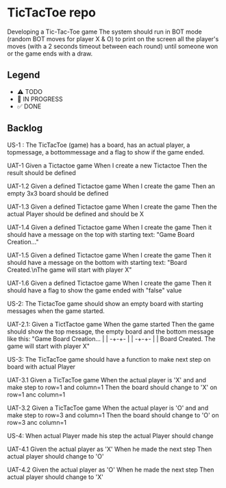 # TicTacToe repo
Developing a Tic-Tac-Toe game
The system should run in BOT mode (random BOT moves for player X & O) to print on the screen all the
player's moves (with a 2 seconds timeout between each round) until someone won or the game ends with
a draw.

## Legend
- ⚠ TODO
- 🚧 IN PROGRESS
- ✅ DONE

## Backlog

US-1 : 
The TicTacToe (game) has a board, has an actual player, a topmessage, a bottommessage and a flag to show if the game ended. 

UAT-1 
Given a Tictactoe game
When I create a new Tictactoe
Then the result should be defined

UAT-1.2
Given a defined Tictactoe game
When I create the game 
Then an empty 3x3 board should be defined

UAT-1.3
Given a defined Tictactoe game
When I create the game 
Then the actual Player should be defined and should be X

UAT-1.4
Given a defined Tictactoe game
When I create the game 
Then it should have a message on the top with starting text: "Game Board Creation..."

UAT-1.5
Given a defined Tictactoe game
When I create the game 
Then it should have a message on the bottom with starting text: 
"Board Created.\nThe game will start with player X"

UAT-1.6
Given a defined Tictactoe game
When I create the game 
Then it should have a flag to show the game ended with "false" value

US-2:
The TictacToe game should show an empty board with starting messages when the game started.

UAT-2.1:
Given a TictTactoe game
When the game started
Then the game should show the top message, the empty board and the bottom message like this:
"Game Board Creation...
 | | 
-+-+-
 | | 
-+-+-
 | | 
Board Created.
The game will start with player X"

US-3:
The TicTacToe game should have a function to make next step on board with actual Player

UAT-3.1
Given a TicTacToe game
When the actual player is 'X' and and make step to row=1 and column=1
Then the board should change to 'X' on row=1 anc column=1

UAT-3.2
Given a TicTacToe game
When the actual player is 'O' and and make step to row=3 and column=1
Then the board should change to 'O' on row=3 anc column=1

US-4:
When actual Player made his step the actual Player should change

UAT-4.1
Given the actual player as 'X'
When he made the next step
Then actual player should change to 'O'

UAT-4.2
Given the actual player as 'O'
When he made the next step
Then actual player should change to 'X'
